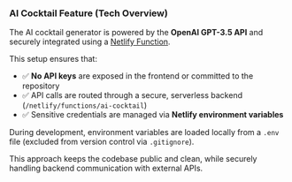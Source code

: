 <h3>AI Cocktail Feature (Tech Overview)</h3>

<p>
  The AI cocktail generator is powered by the <strong>OpenAI GPT-3.5 API</strong> and securely integrated using a 
  <a href="https://docs.netlify.com/functions/overview/" target="_blank">Netlify Function</a>.
</p>

<p>
  This setup ensures that:
</p>

<ul>
  <li>✅ <strong>No API keys</strong> are exposed in the frontend or committed to the repository</li>
  <li>✅ API calls are routed through a secure, serverless backend (<code>/netlify/functions/ai-cocktail</code>)</li>
  <li>✅ Sensitive credentials are managed via <strong>Netlify environment variables</strong></li>
</ul>

<p>
  During development, environment variables are loaded locally from a <code>.env</code> file (excluded from version control via <code>.gitignore</code>).
</p>

<p>
  This approach keeps the codebase public and clean, while securely handling backend communication with external APIs.
</p>
